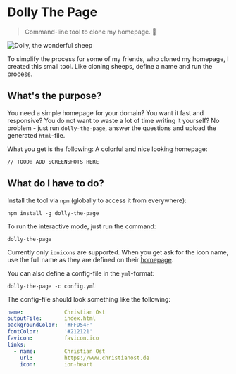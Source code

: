 # Dolly The Page

> Command-line tool to clone my homepage. :ram:

![Dolly, the wonderful sheep](https://upload.wikimedia.org/wikipedia/commons/thumb/0/04/Hello_Dolly.jpg/640px-Hello_Dolly.jpg "Dolly, the wonderful sheep")

To simplify the process for some of my friends, who cloned my homepage, I created this small tool. Like cloning sheeps, define a name and run the process.


## What's the purpose?

You need a simple homepage for your domain? You want it fast and responsive? You do not want to waste a lot of time writing it yourself? No problem - just run `dolly-the-page`, answer the questions and upload the generated `html`-file.

What you get is the following: A colorful and nice looking homepage:

    // TOOD: ADD SCREENSHOTS HERE


## What do I have to do?

Install the tool via `npm` (globally to access it from everywhere):

    npm install -g dolly-the-page

To run the interactive mode, just run the command:

    dolly-the-page

Currently only `ionicons` are supported. When you get ask for the icon name, use the full name as they are defined on their [homepage](https://ionicons.com/).

You can also define a config-file in the `yml`-format:

    dolly-the-page -c config.yml

The config-file should look something like the following:

```yaml
name:             Christian Ost
outputFile:       index.html
backgroundColor:  '#FFD54F'
fontColor:        '#212121'
favicon:          favicon.ico
links:
  - name:         Christian Ost
    url:          https://www.christianost.de
    icon:         ion-heart
```